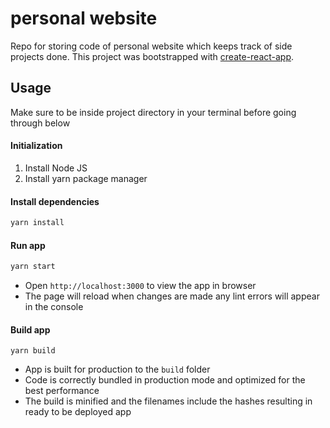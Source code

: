 # personal website

Repo for storing code of personal website which keeps track of side projects done. This project was bootstrapped with [create-react-app](https://github.com/facebook/create-react-app).

## Usage

Make sure to be inside project directory in your terminal before going through below

#### Initialization
1. Install Node JS
2. Install yarn package manager
   
#### Install dependencies
```sh
yarn install
```

#### Run app
``` sh
yarn start
```
- Open `http://localhost:3000` to view the app in browser
- The page will reload when changes are made any lint errors will appear in the console

#### Build app
```
yarn build
```
- App is built for production to the `build` folder
- Code is correctly bundled in production mode and optimized for the best performance
- The build is minified and the filenames include the hashes resulting in ready to be deployed app
